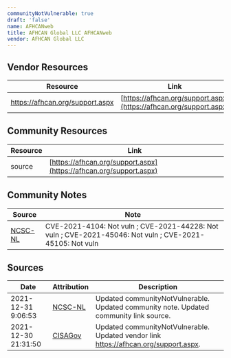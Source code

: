 ```yaml
---
communityNotVulnerable: true
draft: 'false'
name: AFHCANweb
title: AFHCAN Global LLC AFHCANweb
vendor: AFHCAN Global LLC
---
```


## Vendor Resources
| Resource | Link |
| --- | --- |
| https://afhcan.org/support.aspx | [https://afhcan.org/support.aspx](https://afhcan.org/support.aspx) |

## Community Resources
| Resource | Link |
| --- | --- |
| source | [https://afhcan.org/support.aspx](https://afhcan.org/support.aspx) |

## Community Notes
| Source | Note |
| --- | --- |
| [NCSC-NL](https://github.com/NCSC-NL/log4shell/blob/main/software/README.md) | CVE-2021-4104: Not vuln ; CVE-2021-44228: Not vuln ; CVE-2021-45046: Not vuln ; CVE-2021-45105: Not vuln </ul> |

## Sources
| Date | Attribution | Description |
| --- | --- | --- |
| 2021-12-31 9:06:53 | [NCSC-NL](https://github.com/NCSC-NL/log4shell/blob/main/software/README.md) | Updated communityNotVulnerable. Updated community note. Updated community link source.  |
| 2021-12-30 21:31:50 | [CISAGov](https://raw.githubusercontent.com/cisagov/log4j-affected-db/develop/README.md) | Updated communityNotVulnerable. Updated vendor link https://afhcan.org/support.aspx.  |
